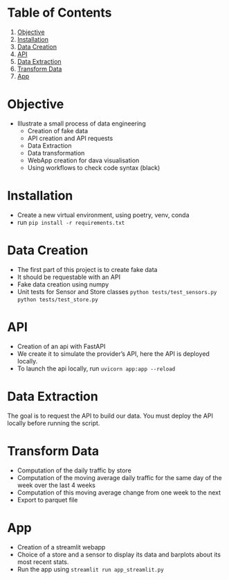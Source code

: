 
# Table of Contents

1.  [Objective](#org2b76a70)
2.  [Installation](#orgc039987)
3.  [Data Creation](#org33d5ce6)
4.  [API](#orgcd3df2f)
5.  [Data Extraction](#org17098fd)
6.  [Transform Data](#orgfdb4287)
7.  [App](#org72d8f56)



<a id="org2b76a70"></a>

# Objective

-   Illustrate a small process of data engineering
    -   Creation of fake data
    -   API creation and API requests
    -   Data Extraction
    -   Data transformation
    -   WebApp creation for dava visualisation
    -   Using workflows to check code syntax (black)


<a id="orgc039987"></a>

# Installation

-   Create a new virtual environment, using poetry, venv, conda
-   run `pip install -r requirements.txt`


<a id="org33d5ce6"></a>

# Data Creation

-   The first part of this project is to create fake data
-   It should be requestable with an API
-   Fake data creation using numpy
-   Unit tests for Sensor and Store classes `python tests/test_sensors.py` `python tests/test_store.py`


<a id="orgcd3df2f"></a>

# API

-   Creation of an api with FastAPI
-   We create it to simulate the provider&rsquo;s API, here the API is deployed locally.
-   To launch the api locally, run `uvicorn app:app --reload`


<a id="org17098fd"></a>

# Data Extraction

The goal is to request the API to build our data.
You must deploy the API locally before running the script.


<a id="orgfdb4287"></a>

# Transform Data

-   Computation of the daily traffic by store
-   Computation of the moving average daily traffic for the same day of the week over the last 4 weeks
-   Computation of this moving average change from one week to the next
-   Export to parquet file


<a id="org72d8f56"></a>

# App

-   Creation of a streamlit webapp
-   Choice of a store and a sensor to display its data and barplots about its most recent stats.
-   Run the app using `streamlit run app_streamlit.py`

